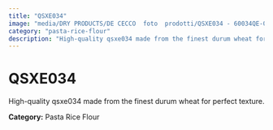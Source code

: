 ```yaml
---
title: "QSXE034"
image: "media/DRY PRODUCTS/DE CECCO  foto  prodotti/QSXE034 - 60034QE-05.jpg"
category: "pasta-rice-flour"
description: "High-quality qsxe034 made from the finest durum wheat for perfect texture."
---
```


# QSXE034

High-quality qsxe034 made from the finest durum wheat for perfect texture.

**Category:** Pasta Rice Flour
